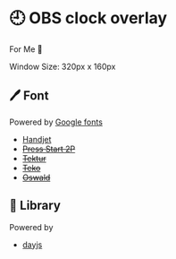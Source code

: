 # :clock9: OBS clock overlay

For Me :slightly_smiling_face:

Window Size: 320px x 160px

## :pen: Font

Powered by [Google fonts](https://fonts.google.com/)

- [Handjet](https://fonts.google.com/specimen/Handjet)
- ~~[Press Start 2P](https://fonts.google.com/specimen/Press+Start+2P)~~
- ~~[Tektur](https://fonts.google.com/specimen/Tektur)~~
- ~~[Teko](https://fonts.google.com/specimen/Teko)~~
- ~~[Oswald](https://fonts.google.com/specimen/Oswald)~~

## :book: Library

Powered by

- [dayjs](https://day.js.org/)
